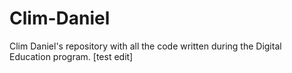 # Clim-Daniel

Clim Daniel's repository with all the code written during the Digital Education program.
[test edit]
